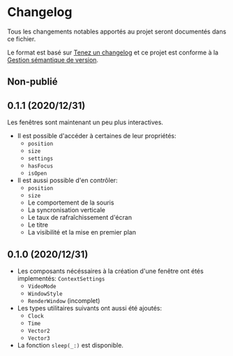 # Changelog
Tous les changements notables apportés au projet seront documentés dans ce fichier.

Le format est basé sur [Tenez un changelog](https://keepachangelog.com/fr/1.0.0/)
et ce projet est conforme à la [Gestion sémantique de version](https://semver.org/lang/fr/).

## Non-publié

## 0.1.1 (2020/12/31)
Les fenêtres sont maintenant un peu plus interactives.
- Il est possible d'accéder à certaines de leur propriétés:
    - `position`
    - `size`
    - `settings`
    - `hasFocus`
    - `isOpen`
- Il est aussi possible d'en contrôler:
    - `position`
    - `size`
    - Le comportement de la souris
    - La syncronisation verticale
    - Le taux de rafraîchissement d'écran
    - Le titre
    - La visibilité et la mise en premier plan

## 0.1.0 (2020/12/31)
- Les composants nécéssaires à la création d'une fenêtre ont étés implementés:
    `ContextSettings`
    - `VideoMode`
    - `WindowStyle`
    - `RenderWindow` (incomplet)
- Les types utilitaires suivants ont aussi été ajoutés:
    - `Clock`
    - `Time`
    - `Vector2`
    - `Vector3`
- La fonction `sleep(_:)` est disponible.